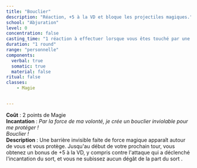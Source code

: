 ```yaml
---
title: "Bouclier"
description: "Réaction, +5 à la VD et bloque les projectiles magiques."
school: "Abjuration"
level: 0
concentration: false
casting_time: "1 réaction à effectuer lorsque vous êtes touché par une attaque ou un sort de projectile magique"
duration: "1 round"
range: "personnelle"
components:
  verbal: true
  somatic: true
  material: false
ritual: false
classes:
    - Magie


---
```

**Coût** : 2 points de Magie  
**Incantation** : *Par la force de ma volonté, je crée un bouclier inviolable pour me protéger !*    
*Bouclier !*     
**Description** : Une barrière invisible faite de force magique apparaît autour de vous et vous protège. Jusqu'au début de votre prochain tour, vous obtenez un bonus de +5 à la VD, y compris contre l'attaque qui a déclenché l'incantation du sort, et vous ne subissez aucun dégât de la part du sort <ST s="projectile-magique" />.
